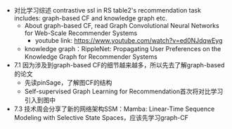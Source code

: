 - 对比学习综述 contrastive ssl in RS
    table2's recommendation task includes: graph-based CF and knowledge graph etc.
  - About graph-based CF, read Graph Convolutional Neural Networks for Web-Scale Recommender Systems
    - youtube link: https://www.youtube.com/watch?v=ed0NJdqwEyg
  - knowledge graph：RippleNet: Propagating User Preferences on the Knowledge Graph for Recommender Systems
- 7.1 因为涉及到graph-based CF的细节越来越多，所以先去了解graph-based的论文
    - 先读pinSage，了解图CF的结构
    - Self-supervised Graph Learning for Recommendation首次将对比学习引入到图中
- 7.3 技术周会分享了新的网络架构SSM：Mamba: Linear-Time Sequence Modeling with Selective State Spaces，应该先学习graph-CF